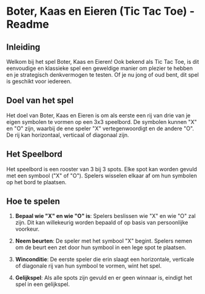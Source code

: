 # Boter, Kaas en Eieren (Tic Tac Toe) - Readme

## Inleiding

Welkom bij het spel Boter, Kaas en Eieren! Ook bekend als Tic Tac Toe, is dit eenvoudige en klassieke spel een geweldige manier om plezier te hebben en je strategisch denkvermogen te testen. Of je nu jong of oud bent, dit spel is geschikt voor iedereen.

## Doel van het spel

Het doel van Boter, Kaas en Eieren is om als eerste een rij van drie van je eigen symbolen te vormen op een 3x3 speelbord. De symbolen kunnen "X" en "O" zijn, waarbij de ene speler "X" vertegenwoordigt en de andere "O". De rij kan horizontaal, verticaal of diagonaal zijn.

## Het Speelbord

Het speelbord is een rooster van 3 bij 3 spots. Elke spot kan worden gevuld met een symbool ("X" of "O"). Spelers wisselen elkaar af om hun symbolen op het bord te plaatsen.


## Hoe te spelen

1. **Bepaal wie "X" en wie "O" is**: Spelers beslissen wie "X" en wie "O" zal zijn. Dit kan willekeurig worden bepaald of op basis van persoonlijke voorkeur.

2. **Neem beurten**: De speler met het symbool "X" begint. Spelers nemen om de beurt een zet door hun symbool in een lege spot te plaatsen.

3. **Winconditie**: De eerste speler die erin slaagt een horizontale, verticale of diagonale rij van hun symbool te vormen, wint het spel.

4. **Gelijkspel**: Als alle spots zijn gevuld en er geen winnaar is, eindigt het spel in een gelijkspel.
